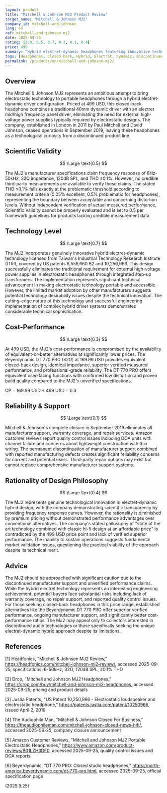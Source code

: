 ```yaml
---
layout: product
title: "Mitchell & Johnson MJ2 Product Review"
target_name: "Mitchell & Johnson MJ2"
company_id: mitchell-and-johnson
lang: en
ref: mitchell-and-johnson-mj2
date: 2025-09-25
rating: [2.0, 0.5, 0.7, 0.3, 0.1, 0.4]
price: 499
summary: "Hybrid electret-dynamic headphones featuring innovative technology but compromised by unverified performance claims, premium pricing, and discontinued manufacturer support."
tags: [Headphones, Closed-back, Hybrid, Electret, Dynamic, Discontinued]
permalink: /products/en/mitchell-and-johnson-mj2/
---
```


## Overview

The Mitchell & Johnson MJ2 represents an ambitious attempt to bring electrostatic technology to portable headphones through a hybrid electret-dynamic driver configuration. Priced at 499 USD, this closed-back headphone combines a traditional 40mm dynamic driver with an electret mid/high frequency panel driver, eliminating the need for external high-voltage power supplies typically required by electrostatic designs. The company, established in London in 2011 by Paul Mitchell and David Johnson, ceased operations in September 2019, leaving these headphones as a technological curiosity from a discontinued product line.

## Scientific Validity

$$ \Large \text{0.5} $$

The MJ2's manufacturer specifications claim frequency response of 6Hz-50kHz, 32Ω impedance, 120dB SPL, and THD ≤0.1%. However, no credible third-party measurements are available to verify these claims. The stated THD ≤0.1% falls exactly at the problematic threshold according to measurement criteria (0.05% excellent, 0.5% problematic for headphones), representing the boundary between acceptable and concerning distortion levels. Without independent verification of actual measured performance, Scientific Validity cannot be properly evaluated and is set to 0.5 per framework guidelines for products lacking credible measurement data.

## Technology Level

$$ \Large \text{0.7} $$

The MJ2 incorporates genuinely innovative hybrid electret-dynamic technology licensed from Taiwan's Industrial Technology Research Institute (ITRI), covered by US patents 8,559,660 B2 and 10,250,966. This design successfully eliminates the traditional requirement for external high-voltage power supplies in electrostatic headphones through integrated step-up transformers. The implementation represents significant technical advancement in making electrostatic technology portable and accessible. However, the limited market adoption by other manufacturers suggests potential technology desirability issues despite the technical innovation. The cutting-edge nature of this technology and successful engineering implementation of complex hybrid driver systems demonstrates considerable technical sophistication.

## Cost-Performance

$$ \Large \text{0.3} $$

At 499 USD, the MJ2's cost-performance is compromised by the availability of equivalent-or-better alternatives at significantly lower prices. The Beyerdynamic DT 770 PRO (32Ω) at 169.99 USD provides equivalent closed-back design, identical impedance, superior verified measured performance, and professional-grade reliability. The DT 770 PRO offers equivalent user-facing functions with confirmed low distortion and proven build quality compared to the MJ2's unverified specifications.

CP = 169.99 USD ÷ 499 USD = 0.3

## Reliability & Support

$$ \Large \text{0.1} $$

Mitchell & Johnson's complete closure in September 2019 eliminates all manufacturer support, warranty coverage, and repair services. Amazon customer reviews report quality control issues including DOA units with channel failure and concerns about lightweight construction with thin wiring. The permanent discontinuation of manufacturer support combined with reported manufacturing defects creates significant reliability concerns for current and potential users. Third-party repair options may exist but cannot replace comprehensive manufacturer support systems.

## Rationality of Design Philosophy

$$ \Large \text{0.4} $$

The MJ2 represents genuine technological innovation in electret-dynamic hybrid design, with the company demonstrating scientific transparency by providing frequency response curves. However, the rationality is diminished by premium pricing without demonstrated performance advantages over conventional alternatives. The company's stated philosophy of "state of the art technology combined with classic hi-fi design at an affordable price" is contradicted by the 499 USD price point and lack of verified superior performance. The inability to sustain operations suggests fundamental market validation issues, questioning the practical viability of the approach despite its technical merit.

## Advice

The MJ2 should be approached with significant caution due to the discontinued manufacturer support and unverified performance claims. While the hybrid electret technology represents an interesting engineering achievement, potential buyers face substantial risks including lack of warranty coverage, no repair support, and reported quality control issues. For those seeking closed-back headphones in this price range, established alternatives like the Beyerdynamic DT 770 PRO offer superior verified performance, ongoing manufacturer support, and significantly better cost-performance ratios. The MJ2 may appeal only to collectors interested in discontinued audio technologies or those specifically seeking the unique electret-dynamic hybrid approach despite its limitations.

## References

[1] Headfonics, "Mitchell & Johnson MJ2 Review," https://headfonics.com/mitchell-johnson-mj2-review/, accessed 2025-09-25, specifications: 6-50kHz, 32Ω, 120dB SPL, ≤0.1% THD

[2] Drop, "Mitchell and Johnson MJ2 Headphones," https://drop.com/buy/mitchell-and-johnson-mj2-headphones, accessed 2025-09-25, pricing and product details

[3] Justia Patents, "US Patent 10,250,966 - Electrostatic loudspeaker and electrostatic headphone," https://patents.justia.com/patent/10250966, issued April 2, 2019

[4] The Audiophile Man, "Mitchell & Johnson Closed For Business," https://theaudiophileman.com/mitchell-johnson-closed-news-hifi/, accessed 2025-09-25, company closure announcement

[5] Amazon Customer Reviews, "Mitchell and Johnson MJ2 Portable Electrostatic Headphones," https://www.amazon.com/product-reviews/B01LZH3DF0, accessed 2025-09-25, quality control issues and DOA reports

[6] Beyerdynamic, "DT 770 PRO: Closed studio headphones," https://north-america.beyerdynamic.com/dt-770-pro.html, accessed 2025-09-25, official specification page

(2025.9.25)